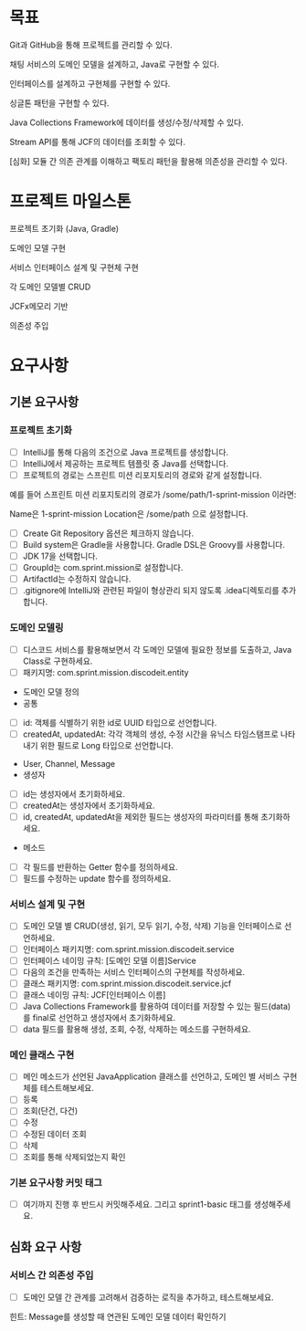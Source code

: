 # 목표

Git과 GitHub을 통해 프로젝트를 관리할 수 있다.

채팅 서비스의 도메인 모델을 설계하고, Java로 구현할 수 있다.

인터페이스를 설계하고 구현체를 구현할 수 있다.

싱글톤 패턴을 구현할 수 있다.

Java Collections Framework에 데이터를 생성/수정/삭제할 수 있다.

Stream API를 통해 JCF의 데이터를 조회할 수 있다.

[심화] 모듈 간 의존 관계를 이해하고 팩토리 패턴을 활용해 의존성을 관리할 수 있다.

# 프로젝트 마일스톤

프로젝트 초기화 (Java, Gradle)

도메인 모델 구현

서비스 인터페이스 설계 및 구현체 구현

각 도메인 모델별 CRUD

JCFx메모리 기반

의존성 주입

# 요구사항

## 기본 요구사항

### 프로젝트 초기화

- [ ] IntelliJ를 통해 다음의 조건으로 Java 프로젝트를 생성합니다.
- [ ]  IntelliJ에서 제공하는 프로젝트 템플릿 중 Java를 선택합니다.
- [ ]  프로젝트의 경로는 스프린트 미션 리포지토리의 경로와 같게 설정합니다.

예를 들어 스프린트 미션 리포지토리의 경로가 /some/path/1-sprint-mission 이라면:

Name은 1-sprint-mission
Location은 /some/path
으로 설정합니다.

- [ ]  Create Git Repository 옵션은 체크하지 않습니다.
- [ ]  Build system은 Gradle을 사용합니다. Gradle DSL은 Groovy를 사용합니다.
- [ ]  JDK 17을 선택합니다.
- [ ]  GroupId는 com.sprint.mission로 설정합니다.
- [ ]  ArtifactId는 수정하지 않습니다.
- [ ]  .gitignore에 IntelliJ와 관련된 파일이 형상관리 되지 않도록 .idea디렉토리를 추가합니다.

### 도메인 모델링

- [ ] 디스코드 서비스를 활용해보면서 각 도메인 모델에 필요한 정보를 도출하고, Java Class로 구현하세요.
- [ ] 패키지명: com.sprint.mission.discodeit.entity
- 도메인 모델 정의
- 공통
- [ ] id: 객체를 식별하기 위한 id로 UUID 타입으로 선언합니다.
- [ ] createdAt, updatedAt: 각각 객체의 생성, 수정 시간을 유닉스 타임스탬프로 나타내기 위한 필드로 Long 타입으로 선언합니다.
- User, Channel, Message
- 생성자
- [ ] id는 생성자에서 초기화하세요.
- [ ] createdAt는 생성자에서 초기화하세요.
- [ ] id, createdAt, updatedAt을 제외한 필드는 생성자의 파라미터를 통해 초기화하세요.
- 메소드
- [ ] 각 필드를 반환하는 Getter 함수를 정의하세요.
- [ ] 필드를 수정하는 update 함수를 정의하세요.

### 서비스 설계 및 구현

- [ ] 도메인 모델 별 CRUD(생성, 읽기, 모두 읽기, 수정, 삭제) 기능을 인터페이스로 선언하세요.
- [ ] 인터페이스 패키지명: com.sprint.mission.discodeit.service
- [ ] 인터페이스 네이밍 규칙: [도메인 모델 이름]Service
- [ ] 다음의 조건을 만족하는 서비스 인터페이스의 구현체를 작성하세요.
- [ ] 클래스 패키지명: com.sprint.mission.discodeit.service.jcf
- [ ] 클래스 네이밍 규칙: JCF[인터페이스 이름]
- [ ] Java Collections Framework를 활용하여 데이터를 저장할 수 있는 필드(data)를 final로 선언하고 생성자에서 초기화하세요.
- [ ] data 필드를 활용해 생성, 조회, 수정, 삭제하는 메소드를 구현하세요.

### 메인 클래스 구현

- [ ] 메인 메소드가 선언된 JavaApplication 클래스를 선언하고, 도메인 별 서비스 구현체를 테스트해보세요.
- [ ] 등록
- [ ] 조회(단건, 다건)
- [ ] 수정
- [ ] 수정된 데이터 조회
- [ ] 삭제
- [ ] 조회를 통해 삭제되었는지 확인

### 기본 요구사항 커밋 태그

- [ ] 여기까지 진행 후 반드시 커밋해주세요. 그리고 sprint1-basic 태그를 생성해주세요.

## 심화 요구 사항

### 서비스 간 의존성 주입

- [ ] 도메인 모델 간 관계를 고려해서 검증하는 로직을 추가하고, 테스트해보세요.

힌트: Message를 생성할 때 연관된 도메인 모델 데이터 확인하기

